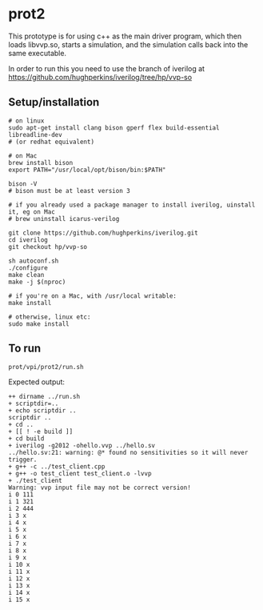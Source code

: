 # prot2

This prototype is for using c++ as the main driver program, which then loads libvvp.so, starts a simulation, and the simulation calls back into the same executable.

In order to run this you need to use the branch of iverilog at https://github.com/hughperkins/iverilog/tree/hp/vvp-so

## Setup/installation

```
# on linux
sudo apt-get install clang bison gperf flex build-essential libreadline-dev
# (or redhat equivalent)

# on Mac
brew install bison
export PATH="/usr/local/opt/bison/bin:$PATH"

bison -V
# bison must be at least version 3

# if you already used a package manager to install iverilog, uinstall it, eg on Mac
# brew uninstall icarus-verilog

git clone https://github.com/hughperkins/iverilog.git
cd iverilog
git checkout hp/vvp-so

sh autoconf.sh
./configure
make clean
make -j $(nproc)

# if you're on a Mac, with /usr/local writable:
make install

# otherwise, linux etc:
sudo make install
```

## To run

```
prot/vpi/prot2/run.sh
```

Expected output:
```
++ dirname ../run.sh
+ scriptdir=..
+ echo scriptdir ..
scriptdir ..
+ cd ..
+ [[ ! -e build ]]
+ cd build
+ iverilog -g2012 -ohello.vvp ../hello.sv
../hello.sv:21: warning: @* found no sensitivities so it will never trigger.
+ g++ -c ../test_client.cpp
+ g++ -o test_client test_client.o -lvvp
+ ./test_client
Warning: vvp input file may not be correct version!
i 0 111
i 1 321
i 2 444
i 3 x
i 4 x
i 5 x
i 6 x
i 7 x
i 8 x
i 9 x
i 10 x
i 11 x
i 12 x
i 13 x
i 14 x
i 15 x
```
